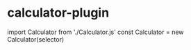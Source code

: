 # calculator-plugin
import Calculator from './Calculator.js'
const Calculator = new Calculator(selector)
